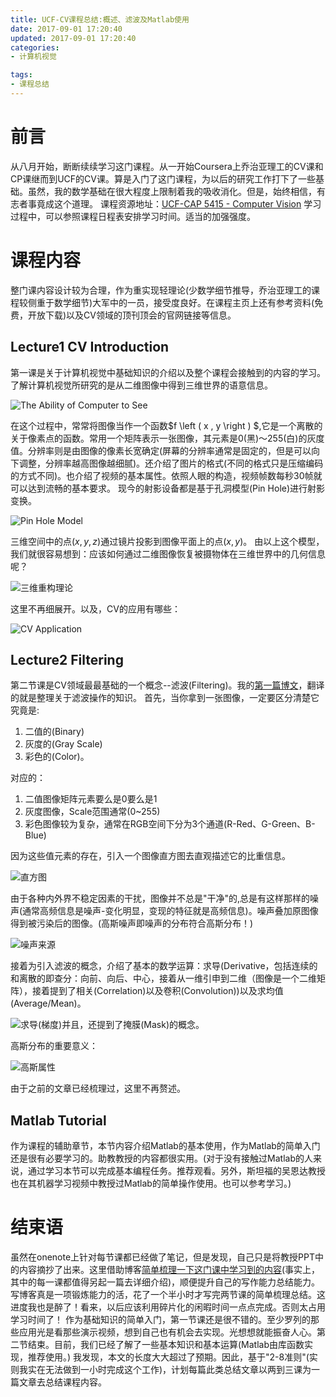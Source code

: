```yaml
---
title: UCF-CV课程总结:概述、滤波及Matlab使用
date: 2017-09-01 17:20:40
updated: 2017-09-01 17:20:40
categories:
- 计算机视觉

tags:
- 课程总结
---
```

# 前言
从八月开始，断断续续学习这门课程。从一开始Coursera上乔治亚理工的CV课和CP课继而到UCF的CV课。算是入门了这门课程，为以后的研究工作打下了一些基础。虽然，我的数学基础在很大程度上限制着我的吸收消化。但是，始终相信，有志者事竟成这个道理。
课程资源地址：[UCF-CAP 5415 - Computer Vision](http://crcv.ucf.edu/courses/CAP5415/Fall2012/)
学习过程中，可以参照课程日程表安排学习时间。适当的加强强度。

<!--more-->
# 课程内容
整门课内容设计较为合理，作为重实现轻理论(少数学细节推导，乔治亚理工的课程较侧重于数学细节)大军中的一员，接受度良好。在课程主页上还有参考资料(免费，开放下载)以及CV领域的顶刊顶会的官网链接等信息。

## Lecture1 CV Introduction
第一课是关于计算机视觉中基础知识的介绍以及整个课程会接触到的内容的学习。了解计算机视觉所研究的是从二维图像中得到三维世界的语意信息。

![The Ability of Computer to See](https://raw.githubusercontent.com/zhongqin0820/zhongqin0820.github.io/source-articles/source/images/1%E8%AE%A1%E7%AE%97%E6%9C%BA%E8%A7%86%E8%A7%89%E9%A2%86%E5%9F%9F.png)

在这个过程中，常常将图像当作一个函数$f \left ( x , y \right ) $,它是一个离散的关于像素点的函数。常用一个矩阵表示一张图像，其元素是0(黑)～255(白)的灰度值。分辨率则是由图像的像素长宽确定(屏幕的分辨率通常是固定的，但是可以向下调整，分辨率越高图像越细腻)。还介绍了图片的格式(不同的格式只是压缩编码的方式不同)。也介绍了视频的基本属性。依照人眼的构造，视频帧数每秒30帧就可以达到流畅的基本要求。
现今的射影设备都是基于孔洞模型(Pin Hole)进行射影变换。

![Pin Hole Model](https://raw.githubusercontent.com/zhongqin0820/zhongqin0820.github.io/source-articles/source/images/2Pin%20Hole%20Model.png)

三维空间中的点$(x,y,z)$通过镜片投影到图像平面上的点$\left ( x,y\right )$。
由以上这个模型，我们就很容易想到：应该如何通过二维图像恢复被摄物体在三维世界中的几何信息呢？

![三维重构理论](https://raw.githubusercontent.com/zhongqin0820/zhongqin0820.github.io/source-articles/source/images/3%E4%BB%8E%E4%BA%8C%E7%BB%B4%E5%9B%BE%E5%83%8F%E6%81%A2%E5%A4%8D%E4%B8%89%E7%BB%B4%E4%BF%A1%E6%81%AF.png)

这里不再细展开。以及，CV的应用有哪些：

![CV Application](https://raw.githubusercontent.com/zhongqin0820/zhongqin0820.github.io/source-articles/source/images/4CV%20Applicatioin.png)

## Lecture2 Filtering
第二节课是CV领域最最基础的一个概念--滤波(Filtering)。我的[第一篇博文](https://cvblogs.cn/2017/08/11/theory/image_processing_operation1/)，翻译的就是整理关于滤波操作的知识。
首先，当你拿到一张图像，一定要区分清楚它究竟是:
1. 二值的(Binary)
2. 灰度的(Gray Scale)
3. 彩色的(Color)。

对应的：
1. 二值图像矩阵元素要么是0要么是1
2. 灰度图像，Scale范围通常(0~255)
3. 彩色图像较为复杂，通常在RGB空间下分为3个通道(R-Red、G-Green、B-Blue)

因为这些值元素的存在，引入一个图像直方图去直观描述它的比重信息。

![直方图](https://raw.githubusercontent.com/zhongqin0820/zhongqin0820.github.io/source-articles/source/images/5%E7%9B%B4%E6%96%B9%E5%9B%BE.png)

由于各种内外界不稳定因素的干扰，图像并不总是"干净"的,总是有这样那样的噪声(通常高频信息是噪声-变化明显，变现的特征就是高频信息)。噪声叠加原图像得到被污染后的图像。(高斯噪声即噪声的分布符合高斯分布！)

![噪声来源](https://raw.githubusercontent.com/zhongqin0820/zhongqin0820.github.io/source-articles/source/images/6%E5%99%AA%E5%A3%B0%E6%9D%A5%E6%BA%90.png)

接着为引入滤波的概念，介绍了基本的数学运算：求导(Derivative，包括连续的和离散的即查分：向前、向后、中心，接着从一维引申到二维（图像是一个二维矩阵），接着提到了相关(Correlation)以及卷积(Convolution))以及求均值(Average/Mean)。

![求导(梯度)](https://raw.githubusercontent.com/zhongqin0820/zhongqin0820.github.io/source-articles/source/images/7%E4%BA%8C%E7%BB%B4%E6%B1%82%E5%AF%BC%28%E6%A2%AF%E5%BA%A6%29.png)并且，还提到了掩膜(Mask)的概念。

高斯分布的重要意义：

![高斯属性](https://raw.githubusercontent.com/zhongqin0820/zhongqin0820.github.io/source-articles/source/images/8%E9%AB%98%E6%96%AF%E6%A8%A1%E5%9E%8B%E5%B1%9E%E6%80%A7.png)

由于之前的文章已经梳理过，这里不再赘述。

## Matlab Tutorial
作为课程的辅助章节，本节内容介绍Matlab的基本使用，作为Matlab的简单入门还是很有必要学习的。助教教授的内容都很实用。(对于没有接触过Matlab的人来说，通过学习本节可以完成基本编程任务。推荐观看。另外，斯坦福的吴恩达教授也在其机器学习视频中教授过Matlab的简单操作使用。也可以参考学习。)

# 结束语
虽然在onenote上针对每节课都已经做了笔记，但是发现，自己只是将教授PPT中的内容摘抄了出来。这里借助博客<u>简单梳理一下这门课中学习到的内容</u>(事实上，其中的每一课都值得另起一篇去详细介绍)，顺便提升自己的写作能力总结能力。
写博客真是一项锻炼能力的活，花了一个半小时才写完两节课的简单梳理总结。这进度我也是醉了！看来，以后应该利用碎片化的闲暇时间一点点完成。否则太占用学习时间了！
作为基础知识的简单入门，第一节课还是很不错的。至少罗列的那些应用光是看那些演示视频，想到自己也有机会去实现。光想想就能振奋人心。第二节结束。目前，我们已经了解了一些基本知识和基本运算(Matlab由库函数实现，推荐使用。)
我发现，本文的长度大大超过了预期。因此，基于"2-8准则"(实则我实在无法做到一小时完成这个工作)，计划每篇此类总结文章以两到三课为一篇文章去总结课程内容。
